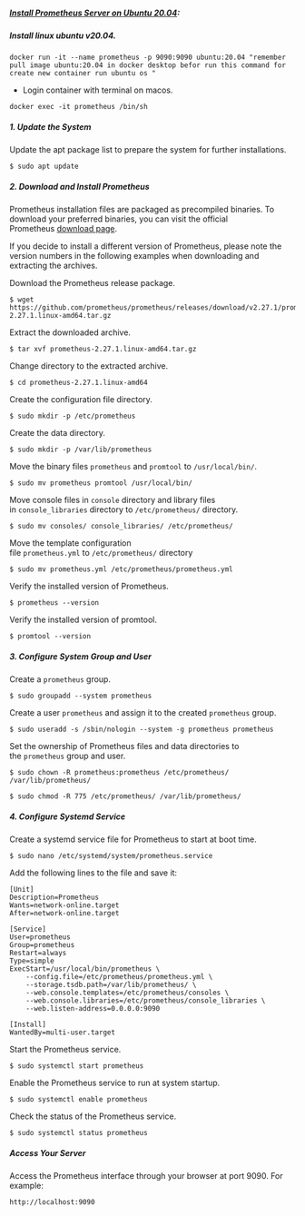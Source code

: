 ##### [ Install Prometheus Server on Ubuntu 20.04](https://docs.vultr.com/install-prometheus-server-on-ubuntu-20-04):
 ##### **Install linux ubuntu v20.04.**
 
 ```
 docker run -it --name prometheus -p 9090:9090 ubuntu:20.04 "remember pull image ubuntu:20.04 in docker desktop befor run this command for create new container run ubuntu os "
```
- Login container with terminal on macos.
```
docker exec -it prometheus /bin/sh 
```

##### 1. Update the System

Update the apt package list to prepare the system for further installations.

```
$ sudo apt update
```

##### 2. Download and Install Prometheus

Prometheus installation files are packaged as precompiled binaries. To download your preferred binaries, you can visit the official Prometheus [download page](https://prometheus.io/download/).

If you decide to install a different version of Prometheus, please note the version numbers in the following examples when downloading and extracting the archives.

Download the Prometheus release package.

```
$ wget https://github.com/prometheus/prometheus/releases/download/v2.27.1/prometheus-2.27.1.linux-amd64.tar.gz
```

Extract the downloaded archive.

```
$ tar xvf prometheus-2.27.1.linux-amd64.tar.gz
```

Change directory to the extracted archive.

```
$ cd prometheus-2.27.1.linux-amd64
```

Create the configuration file directory.

```
$ sudo mkdir -p /etc/prometheus
```

Create the data directory.

```
$ sudo mkdir -p /var/lib/prometheus
```

Move the binary files `prometheus` and `promtool` to `/usr/local/bin/`.

```
$ sudo mv prometheus promtool /usr/local/bin/
```

Move console files in `console` directory and library files in `console_libraries` directory to `/etc/prometheus/` directory.

```
$ sudo mv consoles/ console_libraries/ /etc/prometheus/
```

Move the template configuration file `prometheus.yml` to `/etc/prometheus/` directory

```
$ sudo mv prometheus.yml /etc/prometheus/prometheus.yml
```

Verify the installed version of Prometheus.

```
$ prometheus --version
```

Verify the installed version of promtool.

```
$ promtool --version
```

##### 3. Configure System Group and User

Create a `prometheus` group.

```
$ sudo groupadd --system prometheus
```

Create a user `prometheus` and assign it to the created `prometheus` group.

```
$ sudo useradd -s /sbin/nologin --system -g prometheus prometheus
```

Set the ownership of Prometheus files and data directories to the `prometheus` group and user.

```
$ sudo chown -R prometheus:prometheus /etc/prometheus/  /var/lib/prometheus/

$ sudo chmod -R 775 /etc/prometheus/ /var/lib/prometheus/
```

##### 4. Configure Systemd Service

Create a systemd service file for Prometheus to start at boot time.

```
$ sudo nano /etc/systemd/system/prometheus.service
```

Add the following lines to the file and save it:

```
[Unit]
Description=Prometheus
Wants=network-online.target
After=network-online.target

[Service]
User=prometheus
Group=prometheus
Restart=always
Type=simple
ExecStart=/usr/local/bin/prometheus \
    --config.file=/etc/prometheus/prometheus.yml \
    --storage.tsdb.path=/var/lib/prometheus/ \
    --web.console.templates=/etc/prometheus/consoles \
    --web.console.libraries=/etc/prometheus/console_libraries \
    --web.listen-address=0.0.0.0:9090

[Install]
WantedBy=multi-user.target
```

Start the Prometheus service.

```
$ sudo systemctl start prometheus
```

Enable the Prometheus service to run at system startup.

```
$ sudo systemctl enable prometheus
```

Check the status of the Prometheus service.

```
$ sudo systemctl status prometheus
```

##### Access Your Server

Access the Prometheus interface through your browser at port 9090. For example:

```
http://localhost:9090
```
